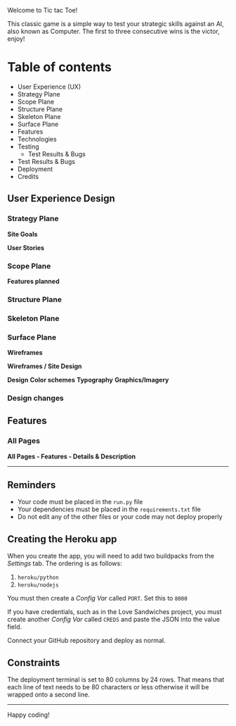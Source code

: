 

Welcome to Tic tac Toe!

This classic game is a simple way to test your strategic skills against an AI, also known as Computer. The first to three consecutive wins is the victor, enjoy!

# Table of contents
* User Experience (UX)
 * Strategy Plane
 * Scope Plane
 * Structure Plane
 * Skeleton Plane
 * Surface Plane
* Features
* Technologies
* Testing
  * Test Results & Bugs
* Test Results & Bugs
* Deployment
* Credits

## User Experience Design

### Strategy Plane

**Site Goals**

**User Stories**

### Scope Plane

**Features planned**

### Structure Plane

### Skeleton Plane

### Surface Plane

**Wireframes**

**Wireframes / Site Design**

**Design**
**Color schemes**
**Typography**
**Graphics/Imagery**

### Design changes

## Features

### All Pages

**All Pages - Features - Details & Description**

****
## Reminders

* Your code must be placed in the `run.py` file
* Your dependencies must be placed in the `requirements.txt` file
* Do not edit any of the other files or your code may not deploy properly

## Creating the Heroku app

When you create the app, you will need to add two buildpacks from the _Settings_ tab. The ordering is as follows:

1. `heroku/python`
2. `heroku/nodejs`

You must then create a _Config Var_ called `PORT`. Set this to `8000`

If you have credentials, such as in the Love Sandwiches project, you must create another _Config Var_ called `CREDS` and paste the JSON into the value field.

Connect your GitHub repository and deploy as normal.

## Constraints

The deployment terminal is set to 80 columns by 24 rows. That means that each line of text needs to be 80 characters or less otherwise it will be wrapped onto a second line.

-----
Happy coding!

